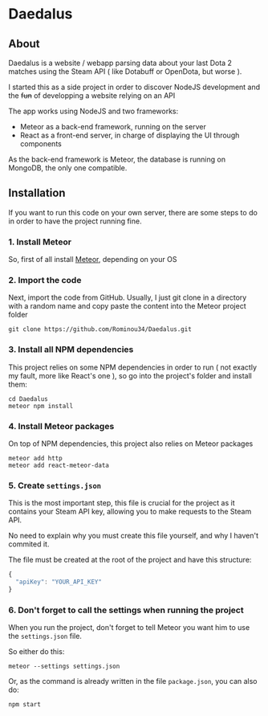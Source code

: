 # Daedalus

## About

Daedalus is a website / webapp parsing data about your last Dota 2 matches using the Steam API ( like Dotabuff or OpenDota, but worse ).

I started this as a side project in order to discover NodeJS development and the ~~fun~~ of developping a website relying on an API

The app works using NodeJS and two frameworks:
* Meteor as a back-end framework, running on the server
* React as a front-end server, in charge of displaying the UI through components

As the back-end framework is Meteor, the database is running on MongoDB, the only one compatible.

## Installation

If you want to run this code on your own server, there are some steps to do in order to have the project running fine.

### 1. Install Meteor

So, first of all install [Meteor](https://www.meteor.com/install), depending on your OS

### 2. Import the code

Next, import the code from GitHub. Usually, I just git clone in a directory with a random name and copy paste the content into the Meteor project folder
```
git clone https://github.com/Rominou34/Daedalus.git
```

### 3. Install all NPM dependencies

This project relies on some NPM dependencies in order to run ( not exactly my fault, more like React's one ), so go into the project's folder and install them:
```
cd Daedalus
meteor npm install
```

### 4. Install Meteor packages

On top of NPM dependencies, this project also relies on Meteor packages
```
meteor add http
meteor add react-meteor-data
```

### 5. Create `settings.json`

This is the most important step, this file is crucial for the project as it contains your Steam API key, allowing you to make requests to the Steam API.

No need to explain why you must create this file yourself, and why I haven't commited it.

The file must be created at the root of the project and have this structure:
```javascript
{
  "apiKey": "YOUR_API_KEY"
}
```

### 6. Don't forget to call the settings when running the project

When you run the project, don't forget to tell Meteor you want him to use the `settings.json` file.

So either do this:
```
meteor --settings settings.json
```

Or, as the command is already written in the file `package.json`, you can also do:
```
npm start
```
